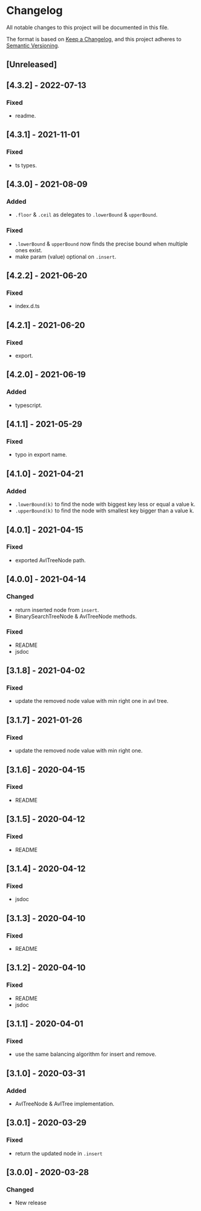 # Changelog
All notable changes to this project will be documented in this file.

The format is based on [Keep a Changelog](https://keepachangelog.com/en/1.0.0/),
and this project adheres to [Semantic Versioning](https://semver.org/spec/v2.0.0.html).

## [Unreleased]
## [4.3.2] - 2022-07-13

### Fixed
- readme.

## [4.3.1] - 2021-11-01

### Fixed
- ts types.

## [4.3.0] - 2021-08-09
### Added
- `.floor` & `.ceil` as delegates to `.lowerBound` & `upperBound`.

### Fixed
- `.lowerBound` & `upperBound` now finds the precise bound when multiple ones exist.
- make param (value) optional on `.insert`.

## [4.2.2] - 2021-06-20

### Fixed
- index.d.ts

## [4.2.1] - 2021-06-20

### Fixed
- export.

## [4.2.0] - 2021-06-19

### Added
- typescript.

## [4.1.1] - 2021-05-29

### Fixed
- typo in export name.


## [4.1.0] - 2021-04-21

### Added
- `.lowerBound(k)` to find the node with biggest key less or equal a value k.
- `.upperBound(k)` to find the node with smallest key bigger than a value k.

## [4.0.1] - 2021-04-15
### Fixed
- exported AvlTreeNode path.

## [4.0.0] - 2021-04-14
### Changed
- return inserted node from `insert`.
- BinarySearchTreeNode & AvlTreeNode methods.

### Fixed
- README
- jsdoc

## [3.1.8] - 2021-04-02
### Fixed
- update the removed node value with min right one in avl tree.

## [3.1.7] - 2021-01-26
### Fixed
- update the removed node value with min right one.

## [3.1.6] - 2020-04-15
### Fixed
- README

## [3.1.5] - 2020-04-12
### Fixed
- README

## [3.1.4] - 2020-04-12
### Fixed
- jsdoc

## [3.1.3] - 2020-04-10
### Fixed
- README

## [3.1.2] - 2020-04-10
### Fixed
- README
- jsdoc

## [3.1.1] - 2020-04-01
### Fixed
- use the same balancing algorithm for insert and remove.

## [3.1.0] - 2020-03-31
### Added
- AvlTreeNode & AvlTree implementation.

## [3.0.1] - 2020-03-29
### Fixed
- return the updated node in `.insert` 

## [3.0.0] - 2020-03-28
### Changed
- New release
